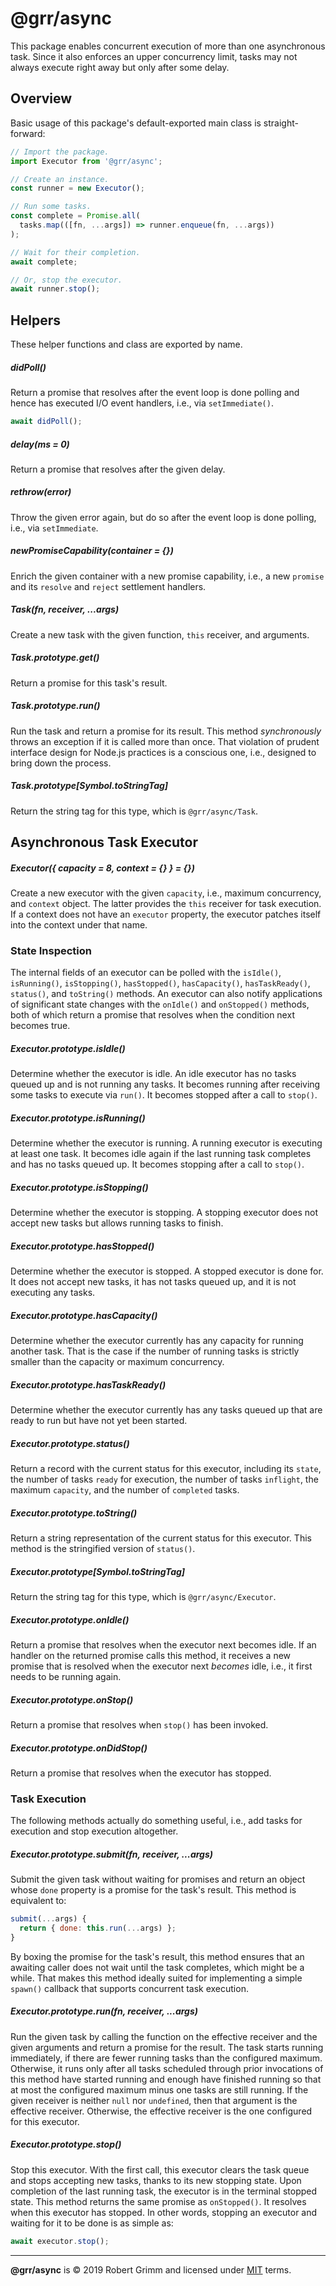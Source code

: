 # @grr/async

This package enables concurrent execution of more than one asynchronous task.
Since it also enforces an upper concurrency limit, tasks may not always execute
right away but only after some delay.

## Overview

Basic usage of this package's default-exported main class is straight-forward:

```js
// Import the package.
import Executor from '@grr/async';

// Create an instance.
const runner = new Executor();

// Run some tasks.
const complete = Promise.all(
  tasks.map(([fn, ...args]) => runner.enqueue(fn, ...args))
);

// Wait for their completion.
await complete;

// Or, stop the executor.
await runner.stop();
```

## Helpers

These helper functions and class are exported by name.

##### didPoll()

Return a promise that resolves after the event loop is done polling and hence
has executed I/O event handlers, i.e., via `setImmediate()`.

```js
await didPoll();
```

##### delay(ms = 0)

Return a promise that resolves after the given delay.

##### rethrow(error)

Throw the given error again, but do so after the event loop is done polling,
i.e., via `setImmediate`.

##### newPromiseCapability(container = {})

Enrich the given container with a new promise capability, i.e., a new `promise`
and its `resolve` and `reject` settlement handlers.

##### Task(fn, receiver, ...args)

Create a new task with the given function, `this` receiver, and arguments.

##### Task.prototype.get()

Return a promise for this task's result.

##### Task.prototype.run()

Run the task and return a promise for its result. This method _synchronously_
throws an exception if it is called more than once. That violation of prudent
interface design for Node.js practices is a conscious one, i.e., designed to
bring down the process.

##### Task.prototype[Symbol.toStringTag]

Return the string tag for this type, which is `@grr/async/Task`.


## Asynchronous Task Executor

##### Executor({ capacity = 8, context = {} } = {})

Create a new executor with the given `capacity`, i.e., maximum concurrency, and
`context` object. The latter provides the `this` receiver for task execution. If
a context does not have an `executor` property, the executor patches itself into
the context under that name.

### State Inspection

The internal fields of an executor can be polled with the `isIdle()`,
`isRunning()`, `isStopping()`, `hasStopped()`, `hasCapacity()`,
`hasTaskReady()`, `status()`, and `toString()` methods. An executor can also
notify applications of significant state changes with the `onIdle()` and
`onStopped()` methods, both of which return a promise that resolves when the
condition next becomes true.

##### Executor.prototype.isIdle()

Determine whether the executor is idle. An idle executor has no tasks queued up
and is not running any tasks. It becomes running after receiving some tasks to
execute via `run()`. It becomes stopped after a call to `stop()`.

##### Executor.prototype.isRunning()

Determine whether the executor is running. A running executor is executing at
least one task. It becomes idle again if the last running task completes and has
no tasks queued up. It becomes stopping after a call to `stop()`.

##### Executor.prototype.isStopping()

Determine whether the executor is stopping. A stopping executor does not accept
new tasks but allows running tasks to finish.

##### Executor.prototype.hasStopped()

Determine whether the executor is stopped. A stopped executor is done for. It
does not accept new tasks, it has not tasks queued up, and it is not executing
any tasks.

##### Executor.prototype.hasCapacity()

Determine whether the executor currently has any capacity for running another
task. That is the case if the number of running tasks is strictly smaller than
the capacity or maximum concurrency.

##### Executor.prototype.hasTaskReady()

Determine whether the executor currently has any tasks queued up that are ready
to run but have not yet been started.

##### Executor.prototype.status()

Return a record with the current status for this executor, including its
`state`, the number of tasks `ready` for execution, the number of tasks
`inflight`, the maximum `capacity`, and the number of `completed` tasks.

##### Executor.prototype.toString()

Return a string representation of the current status for this executor. This
method is the stringified version of `status()`.

##### Executor.prototype[Symbol.toStringTag]

Return the string tag for this type, which is `@grr/async/Executor`.

##### Executor.prototype.onIdle()

Return a promise that resolves when the executor next becomes idle. If an
handler on the returned promise calls this method, it receives a new promise
that is resolved when the executor next _becomes_ idle, i.e., it first needs to
be running again.

##### Executor.prototype.onStop()

Return a promise that resolves when `stop()` has been invoked.

##### Executor.prototype.onDidStop()

Return a promise that resolves when the executor has stopped.


### Task Execution

The following methods actually do something useful, i.e., add tasks for
execution and stop execution altogether.

##### Executor.prototype.submit(fn, receiver, ...args)

Submit the given task without waiting for promises and return an object whose
`done` property is a promise for the task's result. This method is equivalent
to:

```js
submit(...args) {
  return { done: this.run(...args) };
}
```

By boxing the promise for the task's result, this method ensures that an
awaiting caller does not wait until the task completes, which might be a while.
That makes this method ideally suited for implementing a simple `spawn()`
callback that supports concurrent task execution.

##### Executor.prototype.run(fn, receiver, ...args)

Run the given task by calling the function on the effective receiver and the
given arguments and return a promise for the result. The task starts running
immediately, if there are fewer running tasks than the configured maximum.
Otherwise, it runs only after all tasks scheduled through prior invocations of
this method have started running and enough have finished running so that at
most the configured maximum minus one tasks are still running. If the given
receiver is neither `null` nor `undefined`, then that argument is the effective
receiver. Otherwise, the effective receiver is the one configured for this
executor.

##### Executor.prototype.stop()

Stop this executor. With the first call, this executor clears the task queue and
stops accepting new tasks, thanks to its new stopping state. Upon completion of
the last running task, the executor is in the terminal stopped state. This
method returns the same promise as `onStopped()`. It resolves when this executor
has stopped. In other words, stopping an executor and waiting for it to be done
is as simple as:

```js
await executor.stop();
```

---

__@grr/async__ is © 2019 Robert Grimm and licensed under [MIT](LICENSE) terms.
